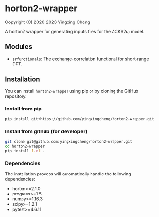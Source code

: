 # horton2-wrapper
Copyright (C) 2020-2023 Yingxing Cheng

A horton2 wrapper for generating inputs files for the ACKS2⍵ model.

## Modules

- `srfunctionals`: The exchange-correlation functional for short-range DFT.


## Installation

You can install `horton2-wrapper` using pip or by cloning the GitHub repository.


### Install from pip

```bash
pip install git+https://github.com/yingxingcheng/horton2-wrapper.git
```

### Install from github (for developer)

```bash
git clone git@github.com:yingxingcheng/horton2-wrapper.git
cd horton2-wrapper
pip install [-e] .
```

### Dependencies
The installation process will automatically handle the following dependencies:

- horton>=2.1.0
- progress>=1.5
- numpy>=1.16.3
- scipy>=1.2.1
- pytest>=4.6.11